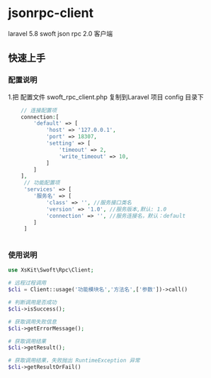 # jsonrpc-client
laravel 5.8 swoft json rpc 2.0 客户端

## 快速上手
### 配置说明
1.把 配置文件 swoft_rpc_client.php 复制到Laravel 项目 config 目录下  

```php
    // 连接配置项 
    connection:[
        'default' => [
            'host' => '127.0.0.1',
            'port' => 18307,
            'setting' => [
                'timeout' => 2,
                'write_timeout' => 10,
            ]
        ]
    ],
     // 功能配置项
     'services' => [
        '服务名' => [
            'class' => '', //服务接口类名
            'version' => '1.0', //服务版本,默认: 1.0
            'connection' => '', //服务连接名，默认：default
        ]
     ]
    
```

### 使用说明 
```php
use XsKit\Swoft\Rpc\Client;

# 远程过程调用 
$cli = Client::usage('功能模块名','方法名',['参数'])->call()

# 判断调用是否成功
$cli->isSuccess();

# 获取调用失败信息
$cli->getErrorMessage();

# 获取调用结果
$cli->getResult();

# 获取调用结果，失败抛出 RuntimeException 异常
$cli->getResultOrFail()


```